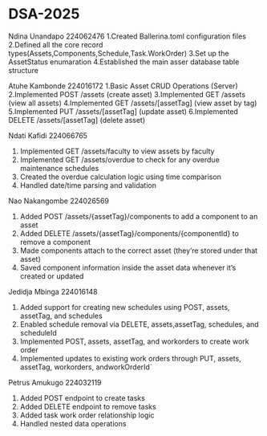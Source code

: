 # DSA-2025
Ndina Unandapo 224062476
1.Created Ballerina.toml configuration files
2.Defined all the core record types(Assets,Components,Schedule,Task.WorkOrder)
3.Set up the AssetStatus enumaration
4.Established the main asser database table structure

Atuhe Kambonde 224016172
1.Basic Asset CRUD Operations (Server)
2.Implemented POST /assets (create asset)
3.Implemented GET /assets (view all assets)
4.Implemented GET /assets/[assetTag] (view asset by tag)
5.Implemented PUT /assets/[assetTag] (update asset)
6.Implemented DELETE /assets/[assetTag] (delete asset)

Ndati Kafidi 224066765
1. Implemented GET /assets/faculty to view assets by faculty
2. Implemented GET /assets/overdue to check for any overdue maintenance schedules
3. Created the overdue calculation logic using time comparison
4. Handled date/time parsing and validation

Nao Nakangombe 224026569

1. Added POST /assets/{assetTag}/components to add a component to an asset
2. Added DELETE /assets/{assetTag}/components/{componentId} to remove a component
3. Made components attach to the correct asset (they’re stored under that asset)
4. Saved component information inside the asset data whenever it’s created or updated

Jedidja Mbinga 224016148

1. Added support for creating new schedules using POST, assets, assetTag, and schedules
2. Enabled schedule removal via DELETE, assets,assetTag, schedules, and scheduleId
3. Implemented POST, assets, assetTag, and workorders to create work order
4. Implemented updates to existing work orders through PUT, assets, assetTag, workorders, andworkOrderId`

Petrus Amukugo 224032119

1. Added POST endpoint to create tasks
2. Added DELETE endpoint to remove tasks
3. Added task work order relationship logic
4. Handled nested data operations




